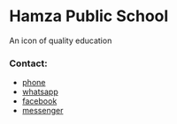 # Hamza Public School
An icon of quality education

### Contact:
* [phone](03460149720)
* [whatsapp](https://wa.me/923460149720)
* [facebook](https://hamzapublichighschool)
* [messenger](https://m.me/hamzapublichighschool)
